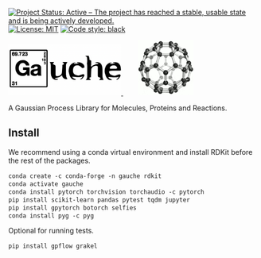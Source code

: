 [![Project Status: Active – The project has reached a stable, usable state and is being actively developed.](https://www.repostatus.org/badges/latest/active.svg)](https://www.repostatus.org/#active) 
[![License: MIT](https://img.shields.io/badge/License-MIT-yellow.svg)](https://opensource.org/licenses/MIT)
<a href="https://github.com/psf/black"><img alt="Code style: black" src="https://img.shields.io/badge/code%20style-black-000000.svg"></a>


<p align="left">
  <a href="https://github.com/anonymousauthors/gauche">
    <img src="imgs/gauche_logo.png" width="45%" />
    <img src="imgs/gauche.gif" width="22%" hspace="30"/>
  </a>
</p>

A Gaussian Process Library for Molecules, Proteins and Reactions. 



## Install

We recommend using a conda virtual environment and install RDKit before the rest of the packages.

```
conda create -c conda-forge -n gauche rdkit
conda activate gauche
conda install pytorch torchvision torchaudio -c pytorch
pip install scikit-learn pandas pytest tqdm jupyter
pip install gpytorch botorch selfies
conda install pyg -c pyg
```

Optional for running tests.

```
pip install gpflow grakel
```

